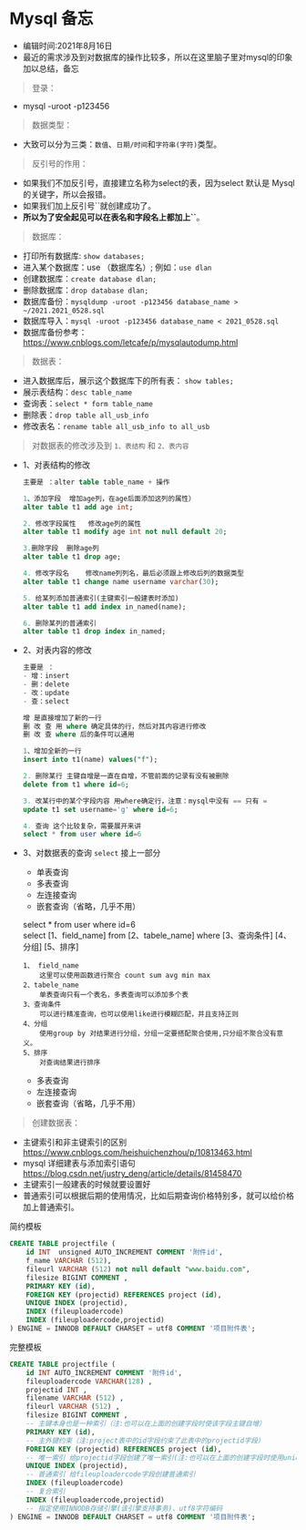 # Mysql 备忘
- 编辑时间:2021年8月16日
- 最近的需求涉及到对数据库的操作比较多，所以在这里脑子里对mysql的印象加以总结，备忘


> 登录：
- mysql -uroot -p123456

> 数据类型：
- 大致可以分为三类：```数值```、```日期/时间```和```字符串(字符)```类型。

> 反引号的作用：
- 如果我们不加反引号，直接建立名称为select的表，因为select 默认是 Mysql的关键字，所以会报错。
- 如果我们加上反引号``就创建成功了。
- **所以为了安全起见可以在表名和字段名上都加上``**。



> 数据库：  
- 打印所有数据库: ```show databases;```
- 进入某个数据库：use （数据库名）; 例如：```use dlan```
- 创建数据库：```create database dlan;```
- 删除数据库：```drop database dlan;```
- 数据库备份：```mysqldump -uroot -p123456 database_name > ~/2021.2021_0528.sql```
- 数据库导入：```mysql -uroot -p123456 database_name < 2021_0528.sql  ```
- 数据库备份参考：https://www.cnblogs.com/letcafe/p/mysqlautodump.html

> 数据表：   
- 进入数据库后，展示这个数据库下的所有表： ```show tables;```
- 展示表结构：```desc table_name```
- 查询表：```select * form table_name```
- 删除表：```drop table all_usb_info```
- 修改表名：```rename table all_usb_info to all_usb```

> 对数据表的修改涉及到 `1、表结构` 和 `2、表内容`

- 1、对表结构的修改  
	
	```sql
	主要是 ：alter table table_name + 操作

	1、添加字段	增加age列，在age后面添加这列的属性）
	alter table t1 add age int;  
	
	2. 修改字段属性	修改age列的属性
	alter table t1 modify age int not null default 20;

	3.删除字段	删除age列
	alter table t1 drop age;

	4. 修改字段名	修改name列列名，最后必须跟上修改后列的数据类型
	alter table t1 change name username varchar(30);

	5. 给某列添加普通索引(主键索引一般建表时添加)
	alter table t1 add index in_named(name);

	6. 删除某列的普通索引
	alter table t1 drop index in_named;
	```

- 2、对表内容的修改  
	
	```sql
	主要是 ：
	- 增：insert 
	- 删：delete
	- 改：update
	- 查：select

	增 是直接增加了新的一行
	删 改 查 用 where 确定具体的行，然后对其内容进行修改
	删 改 查 where 后的条件可以通用

	1、增加全新的一行
	insert into t1(name) values("f");  

	2. 删除某行 主键自增是一直在自增，不管前面的记录有没有被删除
	delete from t1 where id=6;

	3. 改某行中的某个字段内容 用where确定行，注意：mysql中没有 == 只有 =
	update t1 set username='g' where id=6;

	4. 查询 这个比较复杂，需要展开来讲
	select * from user where id=6
	```

- 3、对数据表的查询 `select`	接上一部分
	- 单表查询
	- 多表查询
	- 左连接查询
	- 嵌套查询（省略，几乎不用）

	select * from user where id=6   
	select [1、field_name] from [2、tabele_name] where [3、查询条件] [4、分组] [5、排序]
	```
	1、 field_name 
		这里可以使用函数进行聚合 count sum avg min max
	2、tabele_name
		单表查询只有一个表名，多表查询可以添加多个表
	3、查询条件
		可以进行精准查询，也可以使用like进行模糊匹配，并且支持正则
	4、分组
		使用group by 对结果进行分组，分组一定要搭配聚合使用,只分组不聚合没有意义。
	5、排序
		对查询结果进行排序
	```
	- 多表查询
	- 左连接查询
	- 嵌套查询（省略，几乎不用）




> 创建数据表：
- 主键索引和非主键索引的区别   
	https://www.cnblogs.com/heishuichenzhou/p/10813463.html
- mysql 详细建表与添加索引语句  
	https://blog.csdn.net/justry_deng/article/details/81458470  
- 主键索引一般建表的时候就要设置好
- 普通索引可以根据后期的使用情况，比如后期查询价格特别多，就可以给价格加上普通索引。


简约模板
```sql
CREATE TABLE projectfile (
	id INT  unsigned AUTO_INCREMENT COMMENT '附件id',
	f_name VARCHAR (512),
	fileurl VARCHAR (512) not null default "www.baidu.com",
	filesize BIGINT COMMENT ,
    PRIMARY KEY (id),
	FOREIGN KEY (projectid) REFERENCES project (id),
	UNIQUE INDEX (projectid),
	INDEX (fileuploadercode)
    INDEX (fileuploadercode,projectid)
) ENGINE = INNODB DEFAULT CHARSET = utf8 COMMENT '项目附件表';
```

完整模板
```sql
CREATE TABLE projectfile (
	id INT AUTO_INCREMENT COMMENT '附件id',
	fileuploadercode VARCHAR(128) ,
	projectid INT ,
	filename VARCHAR (512) ,
	fileurl VARCHAR (512) ,
	filesize BIGINT COMMENT ,
	-- 主键本身也是一种索引（注:也可以在上面的创建字段时使该字段主键自增）
    PRIMARY KEY (id),
	-- 主外键约束（注:project表中的id字段约束了此表中的projectid字段）
	FOREIGN KEY (projectid) REFERENCES project (id),
	-- 唯一索引 给projectid字段创建了唯一索引(注:也可以在上面的创建字段时使用unique来创建唯一索引)
	UNIQUE INDEX (projectid),
	-- 普通索引 给fileuploadercode字段创建普通索引
	INDEX (fileuploadercode)
	-- 复合索引
    INDEX (fileuploadercode,projectid)
    -- 指定使用INNODB存储引擎(该引擎支持事务)、utf8字符编码
) ENGINE = INNODB DEFAULT CHARSET = utf8 COMMENT '项目附件表';
```


